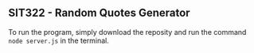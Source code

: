 ## SIT322 - Random Quotes Generator

To run the program, simply download the reposity and run the command `node server.js` in the terminal. 
